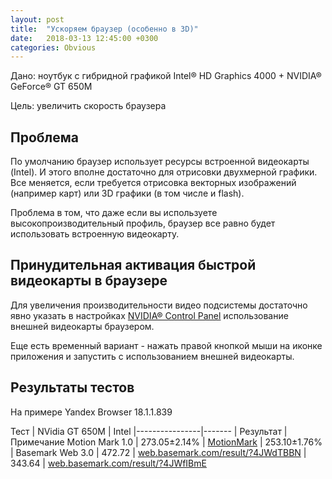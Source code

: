 ```yaml
---
layout: post
title:  "Ускоряем браузер (особенно в 3D)"
date:   2018-03-13 12:45:00 +0300
categories: Obvious
---
```


Дано: ноутбук с гибридной графикой Intel® HD Graphics 4000 + NVIDIA® GeForce® GT 650M

Цель: увеличить скорость браузера

## Проблема

По умолчанию браузер использует ресурсы встроенной видеокарты (Intel).
И этого вполне достаточно для отрисовки двухмерной графики. Все меняется, 
если требуется отрисовка векторных изображений (например карт) или 3D графики 
(в том числе и flash).

Проблема в том, что даже если вы используете высокопроизводительный профиль, 
браузер все равно будет использовать встроенную видеокарту.

## Принудительная активация быстрой видеокарты в браузере

Для увеличения производительности видео подсистемы достаточно явно указать в 
настройках [NVIDIA® Control Panel](http://nvidia.custhelp.com/app/answers/detail/a_id/2615/~/how-do-i-customize-optimus-profiles-and-settings%3F) 
использование внешней видеокарты браузером.

Еще есть временный вариант - нажать правой кнопкой мыши на иконке приложения и 
запустить с использованием внешней видеокарты.

## Результаты тестов

На примере Yandex Browser 18.1.1.839

Тест | NVidia GT 650M | Intel 
     |----------------|-------
     | Результат      | Примечание
Motion Mark 1.0  | 273.05±2.14% | [MotionMark](http://browserbench.org/MotionMark/)                              | 253.10±1.76% | 
Basemark Web 3.0 | 472.72       | [web.basemark.com/result/?4JWdTBBN](https://web.basemark.com/result/?4JWdTBBN) | 343.64       | [web.basemark.com/result/?4JWfIBmE](https://web.basemark.com/result/?4JWfIBmE)